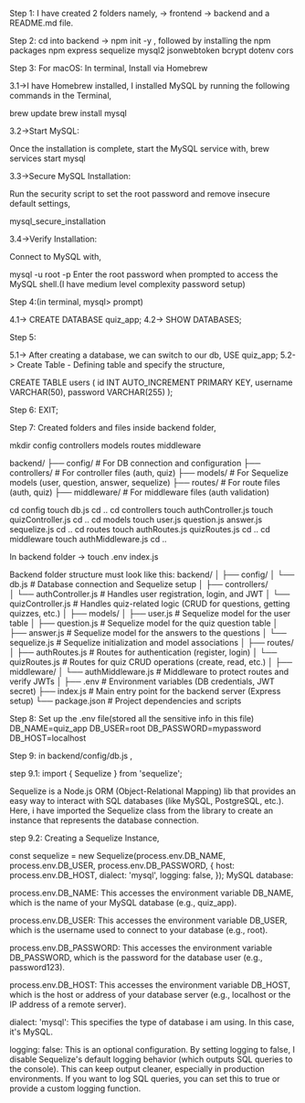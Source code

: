 Step 1:
I have created 2 folders namely,
-> frontend
-> backend
and a README.md file.

Step 2:
cd into backend -> npm init -y ,
followed by installing the npm packages
npm express sequelize mysql2 jsonwebtoken bcrypt dotenv cors

Step 3:
For macOS:
In terminal,
Install via Homebrew

3.1->I have Homebrew installed, I installed MySQL by running the following commands in the
Terminal,

brew update
brew install mysql

3.2->Start MySQL:

Once the installation is complete, start the MySQL service with,
brew services start mysql

3.3->Secure MySQL Installation:

Run the security script to set the root password and remove insecure default settings,

mysql_secure_installation

3.4->Verify Installation:

Connect to MySQL with,

mysql -u root -p
Enter the root password when prompted to access the MySQL shell.(I have medium level complexity password setup)

Step 4:(in terminal, mysql> prompt)

4.1-> CREATE DATABASE quiz_app;
4.2-> SHOW DATABASES;

Step 5:

5.1-> After creating a database, we can switch to our db,
USE quiz_app;
5.2-> Create Table - Defining table and specify the structure,

CREATE TABLE users (
id INT AUTO_INCREMENT PRIMARY KEY,
username VARCHAR(50),
password VARCHAR(255)
);

Step 6: EXIT;

Step 7:
Created folders and files inside backend folder,

mkdir config controllers models routes middleware

backend/
├── config/ # For DB connection and configuration
├── controllers/ # For controller files (auth, quiz)
├── models/ # For Sequelize models (user, question, answer, sequelize)
├── routes/ # For route files (auth, quiz)
├── middleware/ # For middleware files (auth validation)

cd config
touch db.js
cd ..
cd controllers
touch authController.js
touch quizController.js
cd ..
cd models
touch user.js question.js answer.js sequelize.js
cd ..
cd routes
touch authRoutes.js quizRoutes.js
cd ..
cd middleware
touch authMiddleware.js
cd ..

In backend folder -> touch .env index.js

Backend folder structure must look like this:
backend/
│
├── config/
│ └── db.js # Database connection and Sequelize setup
│
├── controllers/  
│ └── authController.js # Handles user registration, login, and JWT
│ └── quizController.js # Handles quiz-related logic (CRUD for questions, getting quizzes, etc.)
│
├── models/
│ ├── user.js # Sequelize model for the user table
│ ├── question.js # Sequelize model for the quiz question table
│ ├── answer.js # Sequelize model for the answers to the questions
│ └── sequelize.js # Sequelize initialization and model associations
│
├── routes/
│ ├── authRoutes.js # Routes for authentication (register, login)
│ └── quizRoutes.js # Routes for quiz CRUD operations (create, read, etc.)
│
├── middleware/
│ └── authMiddleware.js # Middleware to protect routes and verify JWTs
│
├── .env # Environment variables (DB credentials, JWT secret)
├── index.js # Main entry point for the backend server (Express setup)
└── package.json # Project dependencies and scripts

Step 8:
Set up the .env file(stored all the sensitive info in this file)
DB_NAME=quiz_app
DB_USER=root
DB_PASSWORD=mypassword
DB_HOST=localhost

Step 9:
in backend/config/db.js ,

step 9.1:
import { Sequelize } from 'sequelize';

Sequelize is a Node.js ORM (Object-Relational Mapping) lib that provides an easy way to interact with SQL databases (like MySQL, PostgreSQL, etc.). Here, i have imported the Sequelize class from the library to create an instance that represents the database connection.

step 9.2:
Creating a Sequelize Instance,

const sequelize = new Sequelize(process.env.DB_NAME, process.env.DB_USER, process.env.DB_PASSWORD, {
host: process.env.DB_HOST,
dialect: 'mysql',
logging: false,
});
MySQL database:

process.env.DB_NAME: This accesses the environment variable DB_NAME, which is the name of your MySQL database (e.g., quiz_app).

process.env.DB_USER: This accesses the environment variable DB_USER, which is the username used to connect to your database (e.g., root).

process.env.DB_PASSWORD: This accesses the environment variable DB_PASSWORD, which is the password for the database user (e.g., password123).

process.env.DB_HOST: This accesses the environment variable DB_HOST, which is the host or address of your database server (e.g., localhost or the IP address of a remote server).

dialect: 'mysql': This specifies the type of database i am using. In this case, it's MySQL.

logging: false: This is an optional configuration. By setting logging to false, I disable Sequelize's default logging behavior (which outputs SQL queries to the console). This can keep output cleaner, especially in production environments. If you want to log SQL queries, you can set this to true or provide a custom logging function.
